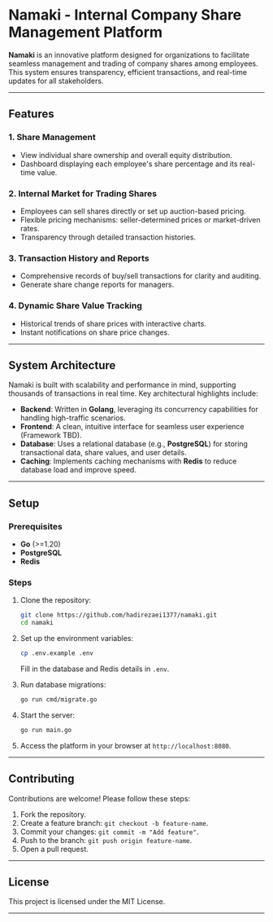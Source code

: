 # Namaki - Internal Company Share Management Platform

**Namaki** is an innovative platform designed for organizations to facilitate seamless management and trading of company shares among employees. This system ensures transparency, efficient transactions, and real-time updates for all stakeholders.

---

## Features  

### 1. **Share Management**  
- View individual share ownership and overall equity distribution.  
- Dashboard displaying each employee's share percentage and its real-time value.

### 2. **Internal Market for Trading Shares**  
- Employees can sell shares directly or set up auction-based pricing.  
- Flexible pricing mechanisms: seller-determined prices or market-driven rates.  
- Transparency through detailed transaction histories.

### 3. **Transaction History and Reports**  
- Comprehensive records of buy/sell transactions for clarity and auditing.  
- Generate share change reports for managers.  

### 4. **Dynamic Share Value Tracking**  
- Historical trends of share prices with interactive charts.  
- Instant notifications on share price changes.  

---

## System Architecture  

Namaki is built with scalability and performance in mind, supporting thousands of transactions in real time. Key architectural highlights include:  
- **Backend**: Written in **Golang**, leveraging its concurrency capabilities for handling high-traffic scenarios.  
- **Frontend**: A clean, intuitive interface for seamless user experience (Framework TBD).  
- **Database**: Uses a relational database (e.g., **PostgreSQL**) for storing transactional data, share values, and user details.  
- **Caching**: Implements caching mechanisms with **Redis** to reduce database load and improve speed.  

---


## Setup  

### Prerequisites  
- **Go** (>=1.20)  
- **PostgreSQL** 
- **Redis** 

### Steps  
1. Clone the repository:  
   ```bash
   git clone https://github.com/hadirezaei1377/namaki.git
   cd namaki
   ```
2. Set up the environment variables:  
   ```bash
   cp .env.example .env
   ```  
   Fill in the database and Redis details in `.env`.  

3. Run database migrations:  
   ```bash
   go run cmd/migrate.go
   ```  

4. Start the server:  
   ```bash
   go run main.go
   ```  

5. Access the platform in your browser at `http://localhost:8080`.  

---

## Contributing  

Contributions are welcome! Please follow these steps:  
1. Fork the repository.  
2. Create a feature branch: `git checkout -b feature-name`.  
3. Commit your changes: `git commit -m "Add feature"`.  
4. Push to the branch: `git push origin feature-name`.  
5. Open a pull request.  

---

## License  

This project is licensed under the MIT License. 

---



